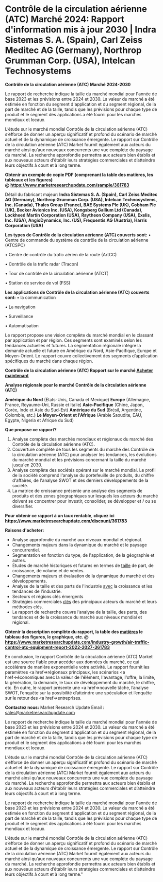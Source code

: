 # Contrôle de la circulation aérienne (ATC) Marché 2024: Rapport d'information mis à jour 2030 | Indra Sistemas S. A. (Spain), Carl Zeiss Meditec AG (Germany), Northrop Grumman Corp. (USA), Intelcan Technosystems

<strong>Contrôle de la circulation aérienne (ATC) Marché 2024-2030</strong>

Le rapport de recherche indique la taille du marché mondial pour l'année de base 2023 et les prévisions entre 2024 et 2030. La valeur du marché a été estimée en fonction du segment d'application et du segment régional, de la part de marché et de la taille, tandis que les prévisions pour chaque type de produit et le segment des applications a été fourni pour les marchés mondiaux et locaux.

L’étude sur le marché mondial Contrôle de la circulation aérienne (ATC) s’efforce de donner un aperçu significatif et profond du scénario de marché actuel et de la dynamique de croissance émergente. Le rapport sur Contrôle de la circulation aérienne (ATC) Market fournit également aux acteurs du marché ainsi qu’aux nouveaux concurrents une vue complète du paysage du marché. La recherche approfondie permettra aux acteurs bien établis et aux nouveaux acteurs d’établir leurs stratégies commerciales et d’atteindre leurs objectifs à court et à long terme.

<strong><b>Obtenir un exemple de copie PDF (comprenant la table des matières, les tableaux et les figures) @ </b></strong><strong><a href=http://www.marketresearchupdate.com/sample/361783>https://www.marketresearchupdate.com/sample/361783</a></strong></u></a></strong>

Détail du fabricant majeur:
<strong>Indra Sistemas S. A. (Spain), Carl Zeiss Meditec AG (Germany), Northrop Grumman Corp. (USA), Intelcan Technosystems, Inc. (Canada), Thales Group (France), BAE Systems Plc (UK), Cobham Plc (UK), Becker Avionics Inc. (USA), Kongsberg Gallium Ltd (Canada), Lockheed Martin Corporation (USA), Raytheon Company (USA), Exelis, Inc. (USA), AngioDynamics, Inc. (US), Frequentis AG (Austria), Harris Corporation (USA)</strong>

<strong>Les types de Contrôle de la circulation aérienne (ATC) couverts sont:</strong>
• Centre de commande du système de contrôle de la circulation aérienne (ATCSPC)

• Centre de contrôle du trafic aérien de la route (ArtCC)

• Contrôle de la trafic radar (Tracon)

• Tour de contrôle de la circulation aérienne (ATCT)

• Station de service de vol (FSS)

<strong>Les applications de Contrôle de la circulation aérienne (ATC) couverts sont:</strong>
• la communication

• La navigation

• Surveillance

• Automatisation

Le rapport propose une vision complète du marché mondial en le classant par application et par région. Ces segments sont examinés selon les tendances actuelles et futures. La segmentation régionale intègre la demande actuelle et future en Amérique du Nord, Asie-Pacifique, Europe et Moyen-Orient. Le rapport couvre collectivement des segments d’application spécifiques du marché dans chaque région.

<strong>Contrôle de la circulation aérienne (ATC) Rapport sur le marché <a href=https://www.marketresearchupdate.com/buynow/361783> Acheter maintenant </a></strong></a></strong>

<strong>Analyse régionale pour le marché Contrôle de la circulation aérienne (ATC)</strong>

<strong>Amérique du Nord</strong> (États-Unis, Canada et Mexique)
<strong>Europe</strong> (Allemagne, France, Royaume-Uni, Russie et Italie)
<strong>Asie-Pacifique</strong> (Chine, Japon, Corée, Inde et Asie du Sud-Est)
<strong>Amérique du Sud</strong> (Brésil, Argentine, Colombie, etc.)
<strong>Le Moyen-Orient et l'Afrique</strong> (Arabie Saoudite, EAU, Egypte, Nigeria et Afrique du Sud)

<strong>Que propose ce rapport?</strong>

1) Analyse complète des marchés mondiaux et régionaux du marché des Contrôle de la circulation aérienne (ATC).
2) Couverture complète de tous les segments du marché des Contrôle de la circulation aérienne (ATC) pour analyser les tendances, les évolutions du marché mondial et les prévisions concernant la taille du marché jusqu'en 2030.
3) Analyse complète des sociétés opérant sur le marché mondial. Le profil de la société comprend l'analyse du portefeuille de produits, du chiffre d'affaires, de l'analyse SWOT et des derniers développements de la société.
4) La matrice de croissance présente une analyse des segments de produits et des zones géographiques sur lesquels les acteurs du marché doivent se concentrer pour investir, consolider, se développer et / ou se diversifier.

<strong>Pour obtenir ce rapport à un taux rentable, cliquez ici</strong>
<strong><a href=https://www.marketresearchupdate.com/discount/361783>https://www.marketresearchupdate.com/discount/361783</a></strong></b></u></strong></a>

<strong>Raisons d'acheter:</strong>
<ul>
  <li>Analyse approfondie du marché aux niveaux mondial et régional.</li>
  <li>Changements majeurs dans la dynamique du marché et le paysage concurrentiel.</li>
  <li>Segmentation en fonction du type, de l'application, de la géographie et autres.</li>
  <li>Études de marché historiques et futures en termes de <a href=>taille</a> de part, de croissance, de volume et de ventes.</li>
  <li>Changements majeurs et évaluation de la dynamique du marché et des développements.</li>
  <li>Analyse de la taille et des parts de l'industrie <a href=>avec</a> la croissance et les tendances de l'industrie.</li>
  <li>Secteurs et régions clés émergents</li>
  <li>Stratégies commerciales <a href=>clés</a> des principaux acteurs du marché et leurs méthodes clés.</li>
  <li>Le rapport de recherche couvre l’analyse de la taille, des parts, des tendances et de la croissance du marché aux niveaux mondial et régional.</li>
</ul>
<strong><b>Obtenir la description complète du rapport, la table des <a href=>matières</a> le tableau des figures, le graphique, etc. @ </b></strong> <strong><a href=https://www.marketresearchupdate.com/industry-growth/air-traffic-control-atc-equipment-report-2022-2027-361783>https://www.marketresearchupdate.com/industry-growth/air-traffic-control-atc-equipment-report-2022-2027-361783</a></strong></a></strong>

En conclusion, le rapport Contrôle de la circulation aérienne (ATC) Market est une source fiable pour accéder aux données du marché, ce qui accélérera de manière exponentielle votre activité. Le rapport fournit les paramètres <a href=>régionaux</a> principaux, les scénarios <a href=>économiques</a> avec la valeur de l'élément, l'avantage, l'offre, la limite, la génération, la demande, le taux de développement du marché, le chiffre, etc. En outre, le rapport présente une <a href=>nouvelle</a> tâche, l’analyse SWOT, l’enquête sur la possibilité d’atteindre une spéculation et l’enquête sur le retour des <a href=>entreprises.</a>

<strong>Contactez nous:</strong>
Market Research Update
Email : sales@marketresearchupdate.com

Le rapport de recherche indique la taille du marché mondial pour l'année de base 2023 et les prévisions entre 2024 et 2030. La valeur du marché a été estimée en fonction du segment d'application et du segment régional, de la part de marché et de la taille, tandis que les prévisions pour chaque type de produit et le segment des applications a été fourni pour les marchés mondiaux et locaux.

L’étude sur le marché mondial Contrôle de la circulation aérienne (ATC) s’efforce de donner un aperçu significatif et profond du scénario de marché actuel et de la dynamique de croissance émergente. Le rapport sur Contrôle de la circulation aérienne (ATC) Market fournit également aux acteurs du marché ainsi qu’aux nouveaux concurrents une vue complète du paysage du marché. La recherche approfondie permettra aux acteurs bien établis et aux nouveaux acteurs d’établir leurs stratégies commerciales et d’atteindre leurs objectifs à court et à long terme.

Le rapport de recherche indique la taille du marché mondial pour l'année de base 2023 et les prévisions entre 2024 et 2030. La valeur du marché a été estimée en fonction du segment d'application et du segment régional, de la part de marché et de la taille, tandis que les prévisions pour chaque type de produit et le segment des applications a été fourni pour les marchés mondiaux et locaux.

L’étude sur le marché mondial Contrôle de la circulation aérienne (ATC) s’efforce de donner un aperçu significatif et profond du scénario de marché actuel et de la dynamique de croissance émergente. Le rapport sur Contrôle de la circulation aérienne (ATC) Market fournit également aux acteurs du marché ainsi qu’aux nouveaux concurrents une vue complète du paysage du marché. La recherche approfondie permettra aux acteurs bien établis et aux nouveaux acteurs d’établir leurs stratégies commerciales et d’atteindre leurs objectifs à court et à long terme."
